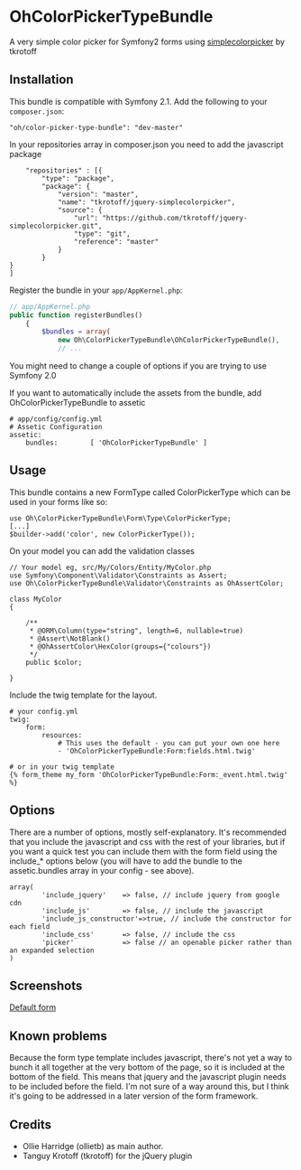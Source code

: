 OhColorPickerTypeBundle
=======================

A very simple color picker for Symfony2 forms using [simplecolorpicker](https://github.com/tkrotoff/jquery-simplecolorpicker) by tkrotoff

Installation
------------

This bundle is compatible with Symfony 2.1. Add the following to your `composer.json`:

    "oh/color-picker-type-bundle": "dev-master"

In your repositories array in composer.json you need to add the javascript package

        "repositories" : [{
            "type": "package",
            "package": {
                "version": "master",
                "name": "tkrotoff/jquery-simplecolorpicker",
                "source": {
                    "url": "https://github.com/tkrotoff/jquery-simplecolorpicker.git",
                    "type": "git",
                    "reference": "master"
                }
            }
	}
	]

Register the bundle in your `app/AppKernel.php`:

```php
// app/AppKernel.php
public function registerBundles()
    {
        $bundles = array(
            new Oh\ColorPickerTypeBundle\OhColorPickerTypeBundle(),
            // ...
```

You might need to change a couple of options if you are trying to use Symfony 2.0

If you want to automatically include the assets from the bundle, add OhColorPickerTypeBundle to assetic

    # app/config/config.yml
    # Assetic Configuration
    assetic:
        bundles:        [ 'OhColorPickerTypeBundle' ]


Usage
------------

This bundle contains a new FormType called ColorPickerType which can be used in your forms like so:

    use Oh\ColorPickerTypeBundle\Form\Type\ColorPickerType;
    [...]
    $builder->add('color', new ColorPickerType());

On your model you can add the validation classes

    // Your model eg, src/My/Colors/Entity/MyColor.php
    use Symfony\Component\Validator\Constraints as Assert;
    use Oh\ColorPickerTypeBundle\Validator\Constraints as OhAssertColor;

    class MyColor
    {

        /**
         * @ORM\Column(type="string", length=6, nullable=true)
         * @Assert\NotBlank()
         * @OhAssertColor\HexColor(groups={"colours"})
         */
        public $color;

    }

Include the twig template for the layout. 

    # your config.yml
    twig:
        form:
            resources:
                # This uses the default - you can put your own one here
                - 'OhColorPickerTypeBundle:Form:fields.html.twig'

    # or in your twig template
    {% form_theme my_form 'OhColorPickerTypeBundle:Form:_event.html.twig' %}

Options
-------

There are a number of options, mostly self-explanatory. It's recommended that you include the javascript and css with the rest of your libraries, but if you want a quick test you can include them with the form field using the include_* options below (you will have to add the bundle to the assetic.bundles array in your config - see above).

    array(
            'include_jquery'    => false, // include jquery from google cdn
            'include_js'        => false, // include the javascript
            'include_js_constructor'=>true, // include the constructor for each field
            'include_css'       => false, // include the css
            'picker'            => false // an openable picker rather than an expanded selection
	)

Screenshots
-------

[Default form](https://www.dropbox.com/s/e56djqezfuutlzi/colorpicker.png)

Known problems
-------

Because the form type template includes javascript, there's not yet a way to bunch it all together at the very bottom of the page, so it is included at the bottom of the field. This means that jquery and the javascript plugin needs to be included before the field. I'm not sure of a way around this, but I think it's going to be addressed in a later version of the form framework.

Credits
-------

* Ollie Harridge (ollietb) as main author.
* Tanguy Krotoff (tkrotoff) for the jQuery plugin
